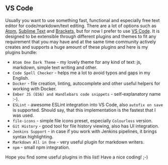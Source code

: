 ## VS Code
Usually you want to use something fast, functional and especially free text editor for code/markdown/text editing. There are a lot of options such as [Atom][link_atom], [Sublime Text][link_sublime_text] and [Brackets][link_brackets], but for now I prefer to use [VS Code][link_vs_code]. It is designed to be extensible through different plugins and themes to fit any requirement that you may have and at the same time community actively creates and supports a huge amount of these plugins and here is my plugins bundle:
- `Atom One Dark Theme` - my lovely theme for any kind of text: js, markdown, simple text writing and other.
- `Code Spell Checker` - helps me a lot to avoid typos and gaps in my English.
- `Docker` - file creation, linting, autocomplete and other useful helpers for working with Docker.
- `Ember JS (ES6) and Handlebars code snippets` - self-explanatory name :-).
- `ESLint` - awesome ESLint integration into VS Code, also `autofix on save` is supported. Should say, that this implementation is the fastest that I was used.
- `file-icons` - simple file icons preset, especially `Colourless` version.
- `Git History` - good tool for file history viewing, also has UI integration.
- `Jenkins Support` - in case if you work with Jenkins pipelines, it brings syntax highlighting.
- `Markdown All in One` - very useful plugin for markdown writers.
- `npm` - small npm integration.

Hope you find some useful plugins in this list! Have a nice coding! ;-)

[link_atom]: https://atom.io
[link_sublime_text]: https://www.sublimetext.com
[link_brackets]: http://brackets.io
[link_vs_code]: https://code.visualstudio.com
